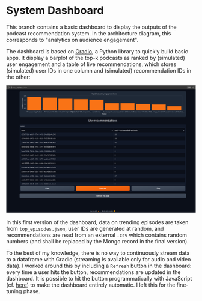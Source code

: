 # **System Dashboard**

This branch contains a basic dashboard to display the outputs of the podcast recommendation system. In the architecture diagram, this corresponds to "analytics on audience engagement".

The dashboard is based on [Gradio](https://www.gradio.app/), a Python library to quickly build basic apps. It display a barplot of the top-k podcasts as ranked by (simulated) user engagement and a table of live recommendations, which stores (simulated) user IDs in one column and (simulated) recommendation IDs in the other:

![Dashboard demo (v0)](files/dashboard-v0.png)

In this first version of the dashboard, data on trending episodes are taken from `top_episodes.json`, user IDs are generated at random, and recommendations are read from an external `.csv` which contains random numbers (and shall be replaced by the Mongo record in the final version).

To the best of my knowledge, there is no way to continuously stream data to a dataframe with Gradio (streaming is available only for audio and video data). I worked around this by including a `Refresh` button in the dashboard: every time a user hits the button, recommendations are updated in the dashboard. It is possible to hit the button programmatically with JavaScript (cf. [here](https://github.com/gradio-app/gradio/issues/7713)) to make the dashboard entirely automatic. I left this for the fine-tuning phase. 